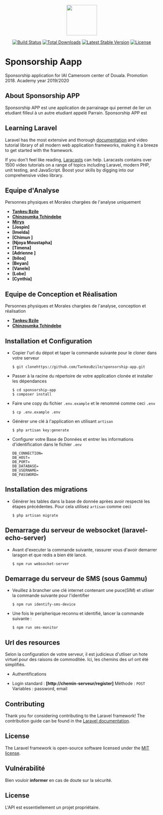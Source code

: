 <p align="center"><img height="100px" src="https://res.cloudinary.com/dp7asnerf/image/upload/v1577774394/SponsorshipAPP_n7qpts.png"></p>



<p align="center">
<a href="https://travis-ci.org/laravel/framework"><img src="https://travis-ci.org/laravel/framework.svg" alt="Build Status"></a>
<a href="https://packagist.org/packages/laravel/framework"><img src="https://poser.pugx.org/laravel/framework/d/total.svg" alt="Total Downloads"></a>
<a href="https://packagist.org/packages/laravel/framework"><img src="https://poser.pugx.org/laravel/framework/v/stable.svg" alt="Latest Stable Version"></a>
<a href="https://packagist.org/packages/laravel/framework"><img src="https://poser.pugx.org/laravel/framework/license.svg" alt="License"></a>
</p>

# Sponsorship Aapp
Sponsorship application for IAI Cameroom center of Douala. Promotion 2018. Academy year  2019/2020

## About Sponsorship APP

Sponsorship APP est une application de parrainage qui permet de lier un etudiant filleul à un autre etudiant appelé Parrain. Sponsorship APP est 


## Learning Laravel

Laravel has the most extensive and thorough [documentation](https://laravel.com/docs) and video tutorial library of all modern web application frameworks, making it a breeze to get started with the framework.

If you don't feel like reading, [Laracasts](https://laracasts.com) can help. Laracasts contains over 1500 video tutorials on a range of topics including Laravel, modern PHP, unit testing, and JavaScript. Boost your skills by digging into our comprehensive video library.


## Equipe d'Analyse

Personnes physiques et Morales chargées de l'analyse uniquement

- **[Tankeu Bzile](https://web.facebook.com/tecbric.tankeu)**
- **[Chinzoumka Tchindebe](christiantchindebe@outlook.fr)**
- **[Mirys](rosinemylenegomkafotue@gmail.com)**
- **[Jospin]**
- **[Imelda]**
- **[Chimun ]**
- **[Njoya Moustapha]**
- **[Timena]**
- **[Adrienne ]**
- **[biloa]**
- **[Beyan]**
- **[Vanele]**
- **[Lobe]**
- **[Cynthia]**



## Equipe de Conception et Réalisation

Personnes physiques et Morales chargées de l'analyse, conception et réalisation

- **[Tankeu Bzile](https://web.facebook.com/tecbric.tankeu)**
- **[Chinzoumka Tchindebe](christiantchindebe@outlook.fr)**



## Installation et Configuration

* Copier l'url du dépot et taper la commande suivante pour le cloner dans votre serveur

    ```shell
    $ git clonehttps://github.com/TankeuBzile/sponsorship-app.git
    ```

* Passer à la racine du répertoire de votre application clonée et installer les dépendances


    ```shell
    $ cd sponsorship-app
    $ composer install
    ```

* Faire une copy du fichier  `.env.example` et le renommé comme ceci `.env`

    ```shell
    $ cp .env.example .env
    ```

* Générer une clé à l'application en utilisant `artisan`

    ```shell
    $ php artisan key:generate
    ```

* Configurer votre Base de Données et entrer les informations d'identification dans le fichier `.env` 

    ```
    DB_CONNECTION=
    DB_HOST=
    DB_PORT=
    DB_DATABASE=
    DB_USERNAME=
    DB_PASSWORD=
    ```
## Installation des migrations

* Générer les tables dans la base de donnée aprèes avoir respecté les étapes précédentes. Pour cela utilisez `artisan` comme ceci


    ```shell
    $ php artisan migrate
    ```

## Demarrage du serveur de websocket (laravel-echo-server)

* Avant d'executer la commande suivante, rassurer vous d'avoir demarrer laragon et que redis a bien étè lancé.

    ```shell
    $ npm run websocket-server
    ```

## Demarrage du serveur de SMS (sous Gammu)

* Veuillez à brancher une clé internet contenant une puce(SIM) et utliser la commande suivante pour l'identifier

    ```shell
    $ npm run identify-sms-device
    ```

* Une fois le peripherique reconnu et identifié, lancer la commande suivante :

    ```shell
    $ npm run sms-monitor
    ```


## Url des resources

Selon la configuration de votre serveur, il est judicieux d'utliser un hote virtuel pour des raisons de commoditée. Ici, les chemins des url ont été simplifiés.

* Authentifications

- Login standard : **[http://chemin-serveur/register]** Méthode : ``POST``
    Variables : password, email


## Contributing

Thank you for considering contributing to the Laravel framework! The contribution guide can be found in the [Laravel documentation](https://laravel.com/docs/contributions).

## License

The Laravel framework is open-source software licensed under the [MIT license](https://opensource.org/licenses/MIT).


## Vulnérabilité

Bien vouloir **informer** en cas de doute sur la sécurité.

## License

L'API est essentiellement un projet propriétaire.
